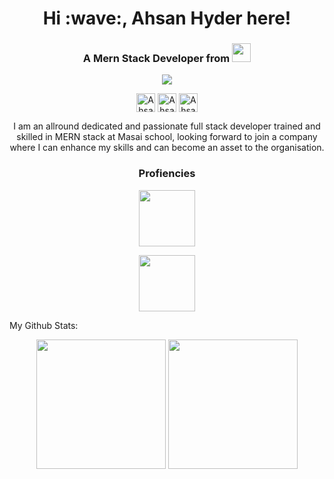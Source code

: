 <h1 align="center">Hi :wave:, Ahsan Hyder here!</h1>

<h3 align="center">A Mern Stack Developer from <span>
  <img height="30px" width="30px" src=https://user-images.githubusercontent.com/59872807/89734872-6a279400-da7c-11ea-891e-86ef7e7cf071.jpg>
  <span></h3>
 <p align="center">
  <img src=https://user-images.githubusercontent.com/59872807/89733365-a8b85100-da72-11ea-8677-742c0a8e9187.gif >
 </p> 
  
<p align="center">
<a href=https://ahsanhyder625.github.io/Portfolio_Ahsan/ target="_blank"><img align="center" height="30px" width="30px" src=https://cdn.jsdelivr.net/npm/simple-icons@3.0.1/icons/dev-dot-to.svg alt=" Ahsan" height="20" width="20" /></a>
<a href=https://twitter.com/ahsanhyder625 target="_blank"><img align="center" height="30px" width="30px" src=https://cdn.jsdelivr.net/npm/simple-icons@3.0.1/icons/twitter.svg alt=" Ahsan" height="20" width="20" /></a>
<a href=https://www.linkedin.com/in/ahsan-hyder-a27663135 target="_blank"><img align="center" height="30px" width="30px" src=https://cdn.jsdelivr.net/npm/simple-icons@3.0.1/icons/linkedin.svg alt="Ahsan" height="20" width="20" /></a>
</p>

<p align="center">
  I am an allround dedicated and passionate full stack developer trained and skilled in MERN stack at Masai school, looking forward to join a company where I can enhance my     skills and can become an asset to the organisation.
</p>
  
<h3 align="center">Profiencies</h3> 
 <p align="center">
  <img height="90px" src=https://user-images.githubusercontent.com/59872807/89734383-7827e580-da79-11ea-9840-299bc8b32335.jpg >
 </p> 
  <p  align="center">
    <img height="90px" src=https://user-images.githubusercontent.com/59872807/89734655-0bade600-da7b-11ea-91e3-a38a9d86eb25.jpg>
  </p>
  
  My Github Stats: 
  <p align='center'>
  <img src="https://github-readme-stats.vercel.app/api?username=ahsanhyder625&theme=dark&show_icons=true&count_private=true" height="207px" /> 
  <img src="https://github-readme-stats.vercel.app/api/top-langs/?username=ahsanhyder625&theme=dark" height="207px" />

</P>

<!--
**ahsanhyder625/ahsanhyder625** is a ✨ _special_ ✨ repository because its `README.md` (this file) appears on your GitHub profile.

Here are some ideas to get you started:

- 🔭 I’m currently working on ...
- 🌱 I’m currently learning ...
- 👯 I’m looking to collaborate on ...
- 🤔 I’m looking for help with ...
- 💬 Ask me about ...
- 📫 How to reach me: ...
- 😄 Pronouns: ...
- ⚡ Fun fact: ...
-->
